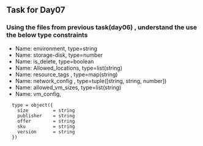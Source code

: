 ## Task for Day07

### Using the files from previous task(day06) , understand the use the below type constraints

- Name: environment, type=string
- Name: storage-disk, type=number
- Name: is_delete, type=boolean
- Name: Allowed_locations, type=list(string)
- Name: resource_tags , type=map(string)
- Name: network_config , type=tuple([string, string, number])
- Name: allowed_vm_sizes, type=list(string)
- Name: vm_config,
```
  type = object({
    size         = string
    publisher    = string
    offer        = string
    sku          = string
    version      = string
  })
```
